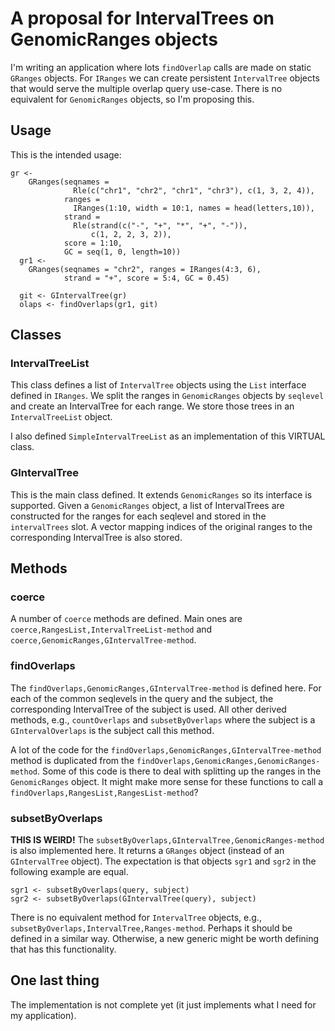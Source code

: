 A proposal for IntervalTrees on GenomicRanges objects
=================================================================

I'm writing an application where lots `findOverlap` calls are made on static `GRanges` objects. For `IRanges` we can create persistent `IntervalTree` objects that would serve the multiple overlap query use-case. There is no equivalent for `GenomicRanges` objects, so I'm proposing this.

Usage
------

This is the intended usage:

```{r}
gr <-
    GRanges(seqnames =
              Rle(c("chr1", "chr2", "chr1", "chr3"), c(1, 3, 2, 4)),
            ranges =
              IRanges(1:10, width = 10:1, names = head(letters,10)),
            strand =
              Rle(strand(c("-", "+", "*", "+", "-")),
                  c(1, 2, 2, 3, 2)),
            score = 1:10,
            GC = seq(1, 0, length=10))
  gr1 <-
    GRanges(seqnames = "chr2", ranges = IRanges(4:3, 6),
            strand = "+", score = 5:4, GC = 0.45)
  
  git <- GIntervalTree(gr)
  olaps <- findOverlaps(gr1, git)
```
Classes
--------

### IntervalTreeList

This class defines a list of `IntervalTree` objects using the `List` interface defined in `IRanges`. We split the ranges in `GenomicRanges` objects by `seqlevel` and create an IntervalTree for each range. We store those trees in an `IntervalTreeList` object.

I also defined `SimpleIntervalTreeList` as an implementation of this VIRTUAL class.

### GIntervalTree

This is the main class defined. It extends `GenomicRanges` so its interface is supported.
Given a `GenomicRanges` object, a list of IntervalTrees are constructed for the ranges for each seqlevel and stored in the `intervalTrees` slot. A vector mapping indices of the original ranges to the corresponding IntervalTree is also stored.

Methods
--------

### coerce

A number of `coerce` methods are defined. Main ones are `coerce,RangesList,IntervalTreeList-method` and `coerce,GenomicRanges,GIntervalTree-method`. 

### findOverlaps

The `findOverlaps,GenomicRanges,GIntervalTree-method` is defined here. For each of the common seqlevels in the  query and the subject, the corresponding IntervalTree of the subject is used. All other derived methods, e.g., `countOverlaps` and `subsetByOverlaps` where the subject is a `GIntervalOverlaps` is the subject call this method.

A lot of the code for the `findOverlaps,GenomicRanges,GIntervalTree-method` method is duplicated from the `findOverlaps,GenomicRanges,GenomicRanges-method`. Some of this code is there to deal with splitting up the ranges in the `GenomicRanges` object. It might make more sense for these functions to call a `findOverlaps,RangesList,RangesList-method`?

### subsetByOverlaps
**THIS IS WEIRD!** The `subsetByOverlaps,GIntervalTree,GenomicRanges-method` is also implemented here. It returns a `GRanges` object (instead of an `GIntervalTree` object). The expectation is that objects `sgr1` and `sgr2` in the following example are equal.

```{r}
sgr1 <- subsetByOverlaps(query, subject)
sgr2 <- subsetByOverlaps(GIntervalTree(query), subject)
```

There is no equivalent method for `IntervalTree` objects, e.g., `subsetByOverlaps,IntervalTree,Ranges-method`. Perhaps it should be defined in a similar way. Otherwise, a new generic might be worth defining that has this functionality.
 
One last thing
---------------

The implementation is not complete yet (it just implements what I need for my application). 